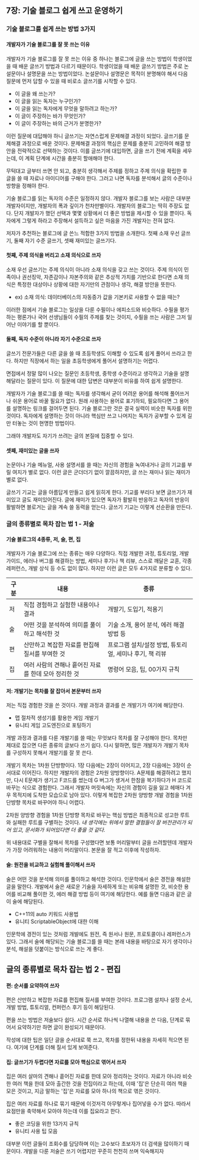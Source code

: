 ## 7장: 기술 블로그 쉽게 쓰고 운영하기

### 기술 블로그를 쉽게 쓰는 방법 3가지

#### 개발자가 기술 블로그를 잘 못 쓰는 이유

개발자가 기술 블로그를 잘 못 쓰는 이유 중 하나는 블로그에 글을 쓰는 방법이 학생이었을 때 배운 글쓰기 방법과 다르기 때문이다. 학생이었을 때 배운 글쓰기 방법은 주로 논설문이나 설명문을 쓰는 방법이었다. 논설문이나 설명문은 목적이 분명해야 해서 다음 질문에 먼저 답할 수 있을 때 비로소 글쓰기를 시작할 수 있다.

- 이 글을 왜 쓰는가?
- 이 글을 읽는 독자는 누구인가?
- 이 글을 읽는 독자에게 무엇을 말하려고 하는가?
- 이 글이 주장하는 바가 무엇인가?
- 이 글이 주장하는 바의 근거가 분명한가?

이런 질문에 대답해야 하니 글쓰기는 자연스럽게 문제해결 과정이 되었다. 글쓰기를 문제해결 과정으로 배운 것이다. 문제해결 과정의 핵심은 문제를 충분히 고민하여 해결 방안을 전략적으로 선택하는 것이다. 이를 글쓰기에 대입하면, 글을 쓰기 전에 계획을 세우는데, 이 계획 단계에 시간을 충분히 할애해야 한다.

무턱대고 글부터 쓰면 안 되고, 충분히 생각해서 주제를 정하고 주제 의식을 확립한 후 글을 쓸 때 자료나 아이디어를 구해야 한다. 그러고 나면 독자를 분석해서 글의 수준이나 방향을 정해야 한다.

기술 블로그를 읽는 독자의 수준은 일정하지 않다. 개발자 블로그를 보는 사람은 대부분 개발자이지만, 개발자의 폭과 깊이가 천차만별이다. 개발자의 블로그는 딱히 주장도 없다. 단지 개발자가 했던 선택과 몇몇 상황에서 더 좋은 방법을 제시할 수 있을 뿐이다. 독자에게 그렇게 하라고 주장해서 설득하고 싶은 마음을 가진 개발자는 전혀 없다.

저자가 추천하는 블로그에 글 쓴느 적합한 3가지 방법을 소개한다. 첫째 소재 우선 글쓰기, 둘째 자기 수준 글쓰기, 셋째 재미있는 글쓰기다.

#### 첫째, 주제 의식을 버리고 소재 의식으로 쓰자

소재 우선 글쓰기는 주제 의식이 아니라 소재 의식을 갖고 쓰는 것이다. 주제 의식이 민족이나 권선징악, 자존감이나 자본주의와 같은 추상적 가치를 기반으로 한다면 소재 의식은 특정한 대상이나 상황에 대한 자기만의 관점이나 생각, 해결 방안을 뜻한다.

- ex) 소재 의식: 데이터베이스의 자동증가 값을 기본키로 사용할 수 없을 때는?

이러한 점에서 기술 블로그는 일상을 다룬 수필이나 에피소드와 비슷하다. 수필을 평가하는 평론가나 국어 선생님들이 수필의 주제를 찾는 것이지, 수필을 쓰는 사람은 그저 일어난 이야기를 할 뿐이다.

#### 둘째, 독자 수준이 아니라 자기 수준으로 쓰자

글쓰기 전문가들은 다른 글을 쓸 때 초등학생도 이해할 수 있도록 쉽게 풀어서 쓰라고 한다. 하지만 직장에서 하는 일을 초등학생에게 풀어서 설명하기는 어렵다.

면접에서 정말 많이 나오는 질문인 초등학생, 중학생 수준이라고 생각하고 기술을 설명해달라는 질문이 있다. 이 질문에 대한 답변은 대부분이 비유를 하여 쉽게 설명한다.

개발자가 기술 블로그를 쓸 때는 독자를 생각해서 굳이 어려운 용어를 해석해 풀어쓰거나 쉬운 용어로 바꿀 필요가 없다. 원래 사용하는 용어로 표기하되, 필요하다면 그 용어를 설명하는 링크를 걸어두면 된다. 기술 블로그란 것은 결국 실력이 비슷한 독자를 위한 것이다. 독자에게 설명하는 것이 아니라 핵심만 쓰고 나머지는 독자가 공부할 수 있게 길만 터놓는 것이 현명한 방법이다.

그래야 개발자도 자기가 쓰려는 글의 본질에 집중할 수 있다.

#### 셋째, 재미있는 글을 쓰자

논문이나 기술 메뉴얼, 사용 설명서를 쓸 때는 자신의 경험을 녹여내거나 글의 기교를 부릴 여지가 별로 없다. 이런 글은 군더더기 없이 깔끔하지만, 글 쓰는 재미나 읽는 재미가 별로 없다.

글쓰기 기교는 글을 아름답게 만들고 쉽게 읽히게 한다. 기교를 부리다 보면 글쓰기가 재미있고 글도 재미있어진다. 글에 재미가 있으면 독자가 활발히 반응하고 독자의 반응이 활발하면 블로거는 글을 계속 쓸 동력을 얻는다. 글쓰기 기교는 이렇게 선순환을 만든다.

### 글의 종류별로 목차 잡는 법 1 - 저술

#### 기술 블로그의 4종류, 저, 술, 편, 집

개발자가 기술 블로그에 쓰는 종류는 매우 다양하다. 직접 개발한 과정, 튜토리얼, 개발 가이드, 에러나 버그를 해결하는 방법, 세미나 후기나 책 리뷰, 스스로 깨달은 교훈, 각종 레퍼런스, 개발 상식 등 수도 없이 많다. 하지만 이런 글은 모두 4가지로 분류할 수 있다.

|구분|내용|종류|
|---|---|---|
|저|직접 경험하고 실험한 내용이나 결과|개발기, 도입기, 적용기|
|술|어떤 것을 분석하여 의미를 풀이하고 해석한 것| 기술 소개, 용어 분석, 에러 해결 방법 등|
|편|산만하고 복잡한 자료를 편집해 질서를 부여한 것|프로그램 설치/설정 방법, 튜토리얼, 세미나 후기, 책 리뷰|
|집|여러 사람의 견해나 흩어진 자료를 한데 모아 정리한 것|명령어 모음, 팁, 00가지 규칙|

#### 저: 개발기는 목차를 잘 잡아서 본문부터 쓰자

저는 직접 경험한 것을 쓴 것이다. 개발 과정과 결과를 쓴 개발기가 여기에 해당한다.

- 맵 절차적 생성기를 활용한 게임 개발기
- 유니티 게임 고도엔진으로 포팅하기

개발 과정과 결과를 다룬 개발기를 쓸 때는 무엇보다 목차를 잘 구성해야 한다. 목차만 제대로 잡으면 다른 종류의 글보다 쓰기 쉽다. 다시 말하면, 많은 개발자가 개발기 목차를 구성하지 못해서 개발기를 잘 못 쓴다.

개발기 목차는 1차원 단방향이다. 1장 다음에는 2장이 이어지고, 2장 다음에는 3장이 순서대로 이어진다. 하지만 개발자의 경험은 2차원 양방향이다. A문제를 해결하려고 했지만, 다시 E문제가 생기고 F코드를 썼는데 G 버그가 생겨서 한참을 복기하다가 H 코드로 바꾸는 식으로 경험한다. 그래서 개발자 머릿속에는 자신의 경험이 길을 잃고 헤매다 겨우 목적지에 도착한 모습으로 남아 있다. 이렇게 복잡한 2차원 양방향 개발 경험을 1차원 단뱡향 목차로 바꾸어야 하니 어렵다.

2차원 양방향 경험을 1차원 단방향 목차로 바꾸는 핵심 방법은 최종적으로 성고한 루트와 실패한 루트를 구별하는 것이다. *내 생각에는 위에서 말한 결험들이 잘 버전관리가 되어 있고, 문서화가 되어있다면 더 좋을 것 같다.*

위 내용대로 구별을 잘해서 목차를 구성했다면 보통 머리말부터 글을 쓰려할텐데 개발자가 가장 어려워하는 내용이 머리말이다. 본문을 잘 적고 이후에 작성하자.

#### 술: 원전을 비교하고 실험해 풀이해서 쓰자

술은 어떤 것을 분석해 의미를 풀이하고 해석한 것이다. 인문학에서 술은 경전을 해설한 글을 말한다. 개발에서 술은 새로운 기술을 자세하게 또는 비유해 설명한 것, 비슷한 용어를 비교해 풀이한 것, 에러 해결 방법 등이 여기에 해당한다. 예를 들면 다음과 같은 글이 술에 해당된다.

- C++11의 auto 키워드 사용법
- 유니티 ScriptableObject에 대한 이해

인문학에 경전이 있는 것처럼 개발에도 원전, 즉 원서나 원문, 프로토콜이나 레퍼런스가 있다. 그래서 술에 해당되는 기술 블로그를 쓸 때는 본래 내용을 바탕으로 자기 생각이나 분석, 해설을 덧붙이는 방식으로 쓰는 게 좋다.

## 글의 종류별로 목차 잡는 법 2 - 편집

#### 편: 순서를 요약하여 쓰자

편은 산만하고 복잡한 자료를 편집해 질서를 부여한 것이다. 프로그램 설치나 설정 순서, 개발 방법, 튜토리얼, 컨퍼런스 후기 등이 해당된다.

편을 쓰는 방법은 저술보다 쉽다. 시간 순서로 하나씩 나열해 내용을 쓴 다음, 단계로 묶어서 요약하기만 하면 글이 완성되기 때문이다.

작성에 대한 팁은 일단 글을 순서대로 쭉 쓰고, 목차를 정한뒤 내용을 자세히 적으면 된다. 여기에 단계를 더해 질서 있게 보여준다.

#### 집: 글쓰기가 두렵다면 자료를 모아 핵심으로 엮어서 쓰자

집은 여러 살마의 견해나 흩어진 자료를 한데 모아 정리하는 것이다. 자료가 아니라 비슷한 여러 책을 한데 모아 출간한 것을 전집이라고 하는데, 이때 '집'은 단순히 여러 책을 모은 것이고, 지금 말하는 '집'은 자료를 모아 하나의 책으로 엮은 것이다.

집은 여러 자료를 하나로 묶기 때문에 이것저걱 아무렇게나 집어넣을 수가 없다. 따라서 요점만을 축약해서 모아야 하는데 이를 집요라고 한다.

- 좋은 코딩을 위한 13가지 규칙
- 유니티 사용 팁 모음

대부분 이런 글들이 조회수를 담당하며 이는 고수보다 초보자가 더 검색을 많이하기 때문이다. 개발을 다룬 저술은 쓰기 어렵지만 꾸준히 천천히 쓰며 익숙해지자
